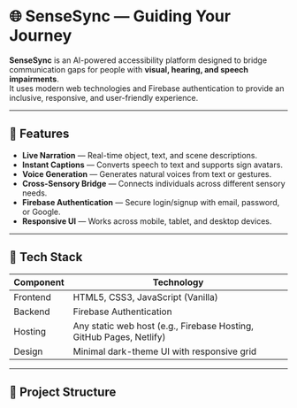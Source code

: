 # 🌐 SenseSync — Guiding Your Journey

**SenseSync** is an AI-powered accessibility platform designed to bridge communication gaps for people with **visual, hearing, and speech impairments**.  
It uses modern web technologies and Firebase authentication to provide an inclusive, responsive, and user-friendly experience.

---

## 🚀 Features

- **Live Narration** — Real-time object, text, and scene descriptions.
- **Instant Captions** — Converts speech to text and supports sign avatars.
- **Voice Generation** — Generates natural voices from text or gestures.
- **Cross-Sensory Bridge** — Connects individuals across different sensory needs.
- **Firebase Authentication** — Secure login/signup with email, password, or Google.
- **Responsive UI** — Works across mobile, tablet, and desktop devices.

---

## 🧩 Tech Stack

| Component | Technology |
|------------|-------------|
| Frontend | HTML5, CSS3, JavaScript (Vanilla) |
| Backend | Firebase Authentication |
| Hosting | Any static web host (e.g., Firebase Hosting, GitHub Pages, Netlify) |
| Design | Minimal dark-theme UI with responsive grid |

---

## 🧠 Project Structure


